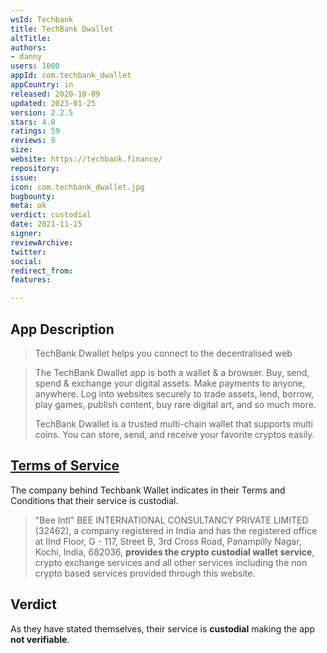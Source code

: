 ```yaml
---
wsId: Techbank
title: TechBank Dwallet
altTitle: 
authors:
- danny
users: 1000
appId: com.techbank_dwallet
appCountry: in
released: 2020-10-09
updated: 2023-01-25
version: 2.2.5
stars: 4.8
ratings: 59
reviews: 9
size: 
website: https://techbank.finance/
repository: 
issue: 
icon: com.techbank_dwallet.jpg
bugbounty: 
meta: ok
verdict: custodial
date: 2021-11-15
signer: 
reviewArchive: 
twitter: 
social: 
redirect_from: 
features: 

---
```


## App Description

> TechBank Dwallet helps you connect to the decentralised web

> The TechBank Dwallet app is both a wallet & a browser. Buy, send, spend & exchange your digital assets. Make payments to anyone, anywhere. Log into websites securely to trade assets, lend, borrow, play games, publish content, buy rare digital art, and so much more.
>
> TechBank Dwallet is a trusted multi-chain wallet that supports multi coins. You can store, send, and receive your favorite cryptos easily.

## [Terms of Service](https://techbank.finance/assets/terms/terms-of-service.pdf)

The company behind Techbank Wallet indicates in their Terms and Conditions that their service is custodial.

> "Bee Intl" BEE INTERNATIONAL CONSULTANCY PRIVATE LIMITED (32462), a company registered in India and has the registered office at IInd Floor, G - 117, Street B, 3rd Cross Road, Panampilly Nagar, Kochi, India, 682036, **provides the crypto custodial wallet service**, crypto exchange services and all other services including the non crypto based services provided through this website.

## Verdict

As they have stated themselves, their service is **custodial** making the app **not verifiable**.
